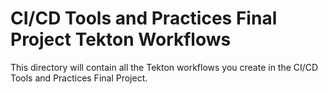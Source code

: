 # CI/CD Tools and Practices Final Project Tekton Workflows


This directory will contain all the Tekton workflows you create in the CI/CD Tools and Practices Final Project.
